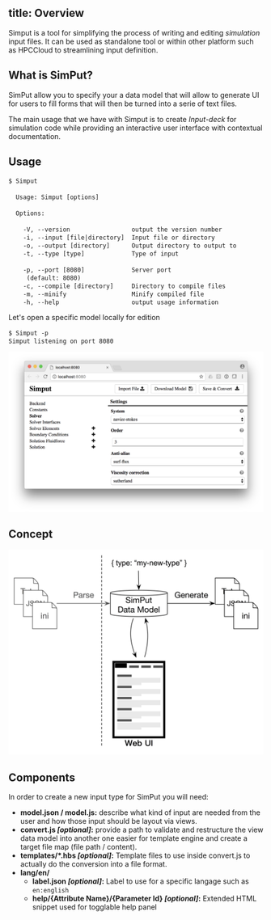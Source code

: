 title: Overview
---

Simput is a tool for simplifying the process of writing and editing *simulation* input files.
It can be used as standalone tool or within other platform such as HPCCloud to streamlining input definition.

## What is SimPut?

SimPut allow you to specify your a data model that will allow to generate UI for users to fill forms that will then be turned into a serie of text files.

The main usage that we have with Simput is to create *Input-deck* for simulation code while providing an interactive user interface with contextual documentation.

## Usage

```
$ Simput

  Usage: Simput [options]

  Options:

    -V, --version                 output the version number
    -i, --input [file|directory]  Input file or directory
    -o, --output [directory]      Output directory to output to
    -t, --type [type]             Type of input

    -p, --port [8080]             Server port
     (default: 8080)
    -c, --compile [directory]     Directory to compile files
    -m, --minify                  Minify compiled file
    -h, --help                    output usage information
```

Let's open a specific model locally for edition

```
$ Simput -p
Simput listening on port 8080
```

![User Interface](simput-ui.png)

## Concept

![Concept](concept.jpg)

## Components

In order to create a new input type for SimPut you will need:

- __model.json / model.js:__ describe what kind of input are needed from the user and how those input should be layout via views.
- __convert.js *[optional]*:__ provide a path to validate and restructure the view data model into another one easier for template engine and create a target file map (file path / content).
- __templates/\*.hbs *[optional]*:__ Template files to use inside convert.js to actually do the conversion into a file format.
- __lang/en/__
  - __label.json *[optional]*:__ Label to use for a specific langage such as `en:english`
  - __help/{Attribute Name}/{Parameter Id} *[optional]*:__ Extended HTML snippet used for togglable help panel


